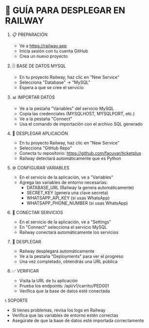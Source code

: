 
🚀 GUÍA PARA DESPLEGAR EN RAILWAY
================================

1. 📋 PREPARACIÓN
   - Ve a https://railway.app
   - Inicia sesión con tu cuenta GitHub
   - Crea un nuevo proyecto

2. 🗄️ BASE DE DATOS MYSQL
   - En tu proyecto Railway, haz clic en "New Service"
   - Selecciona "Database" → "MySQL"
   - Espera a que se cree el servicio

3. 📊 IMPORTAR DATOS
   - Ve a la pestaña "Variables" del servicio MySQL
   - Copia las credenciales (MYSQLHOST, MYSQLPORT, etc.)
   - Ve a la pestaña "Connect"
   - Usa el comando de importación con el archivo SQL generado

4. 🚀 DESPLEGAR APLICACIÓN
   - En tu proyecto Railway, haz clic en "New Service"
   - Selecciona "GitHub Repo"
   - Conecta tu repositorio: https://github.com/facuvar/ticketplus
   - Railway detectará automáticamente que es Python

5. ⚙️ CONFIGURAR VARIABLES
   - En el servicio de la aplicación, ve a "Variables"
   - Agrega las variables de entorno necesarias:
     * DATABASE_URL (Railway la genera automáticamente)
     * SECRET_KEY (genera una clave secreta)
     * WHATSAPP_API_KEY (si usas WhatsApp)
     * WHATSAPP_PHONE_NUMBER (si usas WhatsApp)

6. 🔗 CONECTAR SERVICIOS
   - En el servicio de la aplicación, ve a "Settings"
   - En "Connect" selecciona el servicio MySQL
   - Railway conectará automáticamente los servicios

7. 🚀 DESPLEGAR
   - Railway desplegará automáticamente
   - Ve a la pestaña "Deployments" para ver el progreso
   - Una vez completado, obtendrás una URL pública

8. ✅ VERIFICAR
   - Visita la URL de tu aplicación
   - Prueba los endpoints: /api/v1/carrito/PED001
   - Verifica que la base de datos esté conectada

📞 SOPORTE
- Si tienes problemas, revisa los logs en Railway
- Verifica que las variables de entorno estén correctas
- Asegúrate de que la base de datos esté importada correctamente

